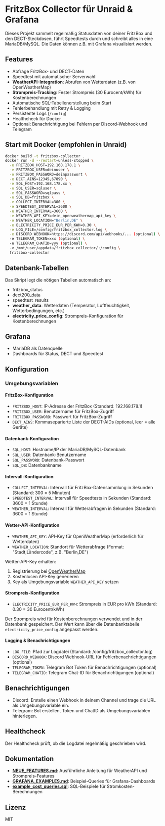 # FritzBox Collector für Unraid & Grafana

Dieses Projekt sammelt regelmäßig Statusdaten von deiner FritzBox und den DECT-Steckdosen, führt Speedtests durch und schreibt alles in eine MariaDB/MySQL. Die Daten können z.B. mit Grafana visualisiert werden.

## Features
- Abfrage FritzBox- und DECT-Daten
- Speedtest mit automatischer Serverwahl
- **WeatherAPI-Integration**: Abrufen von Wetterdaten (z.B. von OpenWeatherMap)
- **Strompreis-Tracking**: Fester Strompreis (30 Eurocent/kWh) für Kostenberechnungen
- Automatische SQL-Tabellenerstellung beim Start
- Fehlerbehandlung mit Retry & Logging
- Persistente Logs (`/config`)
- Healthcheck für Docker
- Optional: Benachrichtigung bei Fehlern per Discord-Webhook und Telegram

## Start mit Docker (empfohlen in Unraid)
```bash
docker build -t fritzbox-collector .
docker run -d --restart=unless-stopped \
  -e FRITZBOX_HOST=192.168.178.1 \
  -e FRITZBOX_USER=deinuser \
  -e FRITZBOX_PASSWORD=deinpasswort \
  -e DECT_AINS=12345,67890 \
  -e SQL_HOST=192.168.178.xx \
  -e SQL_USER=sqluser \
  -e SQL_PASSWORD=sqlpass \
  -e SQL_DB=fritzbox \
  -e COLLECT_INTERVAL=300 \
  -e SPEEDTEST_INTERVAL=3600 \
  -e WEATHER_INTERVAL=3600 \
  -e WEATHER_API_KEY=dein_openweathermap_api_key \
  -e WEATHER_LOCATION="Berlin,DE" \
  -e ELECTRICITY_PRICE_EUR_PER_KWH=0.30 \
  -e LOG_FILE=/config/fritzbox_collector.log \
  -e DISCORD_WEBHOOK=https://discord.com/api/webhooks/... (optional) \
  -e TELEGRAM_TOKEN=xxx (optional) \
  -e TELEGRAM_CHATID=yyy (optional) \
  -v /mnt/user/appdata/fritzbox_collector/:/config \
  fritzbox-collector
```

## Datenbank-Tabellen
Das Skript legt die nötigen Tabellen automatisch an:
- fritzbox_status
- dect200_data
- speedtest_results
- **weather_data**: Wetterdaten (Temperatur, Luftfeuchtigkeit, Wetterbedingungen, etc.)
- **electricity_price_config**: Strompreis-Konfiguration für Kostenberechnungen

## Grafana
- MariaDB als Datenquelle
- Dashboards für Status, DECT und Speedtest

## Konfiguration

### Umgebungsvariablen

#### FritzBox-Konfiguration
- `FRITZBOX_HOST`: IP-Adresse der FritzBox (Standard: 192.168.178.1)
- `FRITZBOX_USER`: Benutzername für FritzBox-Zugriff
- `FRITZBOX_PASSWORD`: Passwort für FritzBox-Zugriff
- `DECT_AINS`: Kommaseparierte Liste der DECT-AIDs (optional, leer = alle Geräte)

#### Datenbank-Konfiguration
- `SQL_HOST`: Hostname/IP der MariaDB/MySQL-Datenbank
- `SQL_USER`: Datenbank-Benutzername
- `SQL_PASSWORD`: Datenbank-Passwort
- `SQL_DB`: Datenbankname

#### Intervall-Konfiguration
- `COLLECT_INTERVAL`: Intervall für FritzBox-Datensammlung in Sekunden (Standard: 300 = 5 Minuten)
- `SPEEDTEST_INTERVAL`: Intervall für Speedtests in Sekunden (Standard: 3600 = 1 Stunde)
- `WEATHER_INTERVAL`: Intervall für Wetterabfragen in Sekunden (Standard: 3600 = 1 Stunde)

#### Wetter-API-Konfiguration
- `WEATHER_API_KEY`: API-Key für OpenWeatherMap (erforderlich für Wetterdaten)
- `WEATHER_LOCATION`: Standort für Wetterabfrage (Format: "Stadt,Ländercode", z.B. "Berlin,DE")

Wetter-API-Key erhalten:
1. Registrierung bei [OpenWeatherMap](https://openweathermap.org/api)
2. Kostenlosen API-Key generieren
3. Key als Umgebungsvariable `WEATHER_API_KEY` setzen

#### Strompreis-Konfiguration
- `ELECTRICITY_PRICE_EUR_PER_KWH`: Strompreis in EUR pro kWh (Standard: 0.30 = 30 Eurocent/kWh)

Der Strompreis wird für Kostenberechnungen verwendet und in der Datenbank gespeichert. 
Der Wert kann über die Datenbanktabelle `electricity_price_config` angepasst werden.

#### Logging & Benachrichtigungen
- `LOG_FILE`: Pfad zur Logdatei (Standard: /config/fritzbox_collector.log)
- `DISCORD_WEBHOOK`: Discord Webhook-URL für Fehlerbenachrichtigungen (optional)
- `TELEGRAM_TOKEN`: Telegram Bot Token für Benachrichtigungen (optional)
- `TELEGRAM_CHATID`: Telegram Chat-ID für Benachrichtigungen (optional)

## Benachrichtigungen
- Discord: Erstelle einen Webhook in deinem Channel und trage die URL als Umgebungsvariable ein.
- Telegram: Bot erstellen, Token und ChatID als Umgebungsvariablen hinterlegen.

## Healthcheck
Der Healthcheck prüft, ob die Logdatei regelmäßig geschrieben wird.

## Dokumentation

- **[NEUE_FEATURES.md](NEUE_FEATURES.md)**: Ausführliche Anleitung für WeatherAPI und Strompreis-Features
- **[GRAFANA_EXAMPLES.md](GRAFANA_EXAMPLES.md)**: Beispiel-Queries für Grafana-Dashboards
- **[example_cost_queries.sql](example_cost_queries.sql)**: SQL-Beispiele für Stromkosten-Berechnungen

## Lizenz
MIT